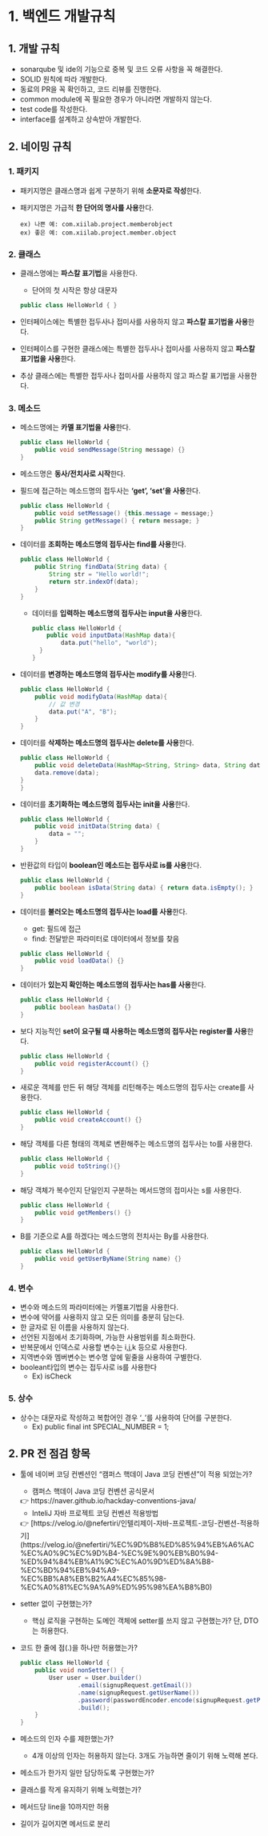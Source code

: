 # 1. 백엔드 개발규칙

## 1. 개발 규칙

- sonarqube 및 ide의 기능으로 중복 및 코드 오류 사항을 꼭 해결한다.
- SOLID 원칙에 따라 개발한다.
- 동료의 PR을 꼭 확인하고, 코드 리뷰를 진행한다.
- common module에 꼭 필요한 경우가 아니라면 개발하지 않는다.
- test code를 작성한다.
- interface를 설계하고 상속받아 개발한다.

## 2. 네이밍 규칙

### 1. 패키지

- 패키지명은 클래스명과 쉽게 구분하기 위해 **소문자로 작성**한다.
- 패키지명은 가급적 **한 단어의 명사를 사용**한다.

    ```
    ex) 나쁜 예: com.xiilab.project.memberobject
    ex) 좋은 예: com.xiilab.project.member.object
    ```

### 2. 클래스

- 클래스명에는 **파스칼 표기법**을 사용한다.
    - 단어의 첫 시작은 항상 대문자
    ```java
    public class HelloWorld { }
    ```

- 인터페이스에는 특별한 접두사나 접미사를 사용하지 않고 **파스칼 표기법을 사용**한다.
- 인터페이스를 구현한 클래스에는 특별한 접두사나 접미사를 사용하지 않고 **파스칼 표기법을 사용**한다.
- 추상 클래스에는 특별한 접두사나 접미사를 사용하지 않고 파스칼 표기법을 사용한다.

### 3. 메소드

- 메소드명에는 **카멜 표기법을 사용**한다.
    ```java
    public class HelloWorld { 
        public void sendMessage(String message) {}
    }
    ```
- 메소드명은 **동사/전치사로 시작**한다.
- 필드에 접근하는 메소드명의 접두사는 **‘get’, ‘set’을 사용**한다.

    ```java
    public class HelloWorld { 
        public void setMessage() {this.message = message;}
        public String getMessage() { return message; }
    }
    ```

- 데이터를 **조회하는 메소드명의 접두사는 find를 사용**한다.

    ```java
    public class HelloWorld {
        public String findData(String data) {
            String str = "Hello world!";
            return str.indexOf(data);
        }
    }
    ```

    - 데이터를 **입력하는 메소드명의 접두사는 input을 사용**한다.

        ```java
        public class HelloWorld {
            public void inputData(HashMap data){
                data.put("hello", "world");
          }
        }
        ```

- 데이터를 **변경하는 메소드명의 접두사는 modify를 사용**한다.

    ```java
    public class HelloWorld {
        public void modifyData(HashMap data){
            // 값 변경
            data.put("A", "B");
        }
    }
    ```

- 데이터를 **삭제하는 메소드명의 접두사는 delete를 사용**한다.

    ```java
    public class HelloWorld {
        public void deleteData(HashMap<String, String> data, String data){
        data.remove(data);
    }
    }
    ```

- 데이터를 **초기화하는 메소드명의 접두사는 init을 사용**한다.

    ```java
    public class HelloWorld {
        public void initData(String data) {
            data = "";
        }
    }
    ```

- 반환값의 타입이 **boolean인 메소드는 접두사로 is를 사용**한다.

    ```java
    public class HelloWorld {
        public boolean isData(String data) { return data.isEmpty(); }
    }
    ```

- 데이터를 **불러오는 메소드명의 접두사는 load를 사용**한다.
    - get: 필드에 접근
    - find: 전달받은 파라미터로 데이터에서 정보를 찾음

    ```java
    public class HelloWorld {
        public void loadData() {}
    }
    ```

- 데이터가 **있는지 확인하는 메소드명의 접두사는 has를 사용**한다.

    ```java
    public class HelloWorld {
        public boolean hasData() {}
    }
    ```

- 보다 지능적인 **set이 요구될 떄 사용하는 메소드명의 접두사는 register를 사용**한다.

    ```java
    public class HelloWorld {
        public void registerAccount() {}
    }
    ```

- 새로운 객체를 만든 뒤 해당 객체를 리턴해주는 메소드명의 접두사는 create를 사용한다.

    ```java
    public class HelloWorld {
        public void createAccount() {}
    }
    ```

- 해당 객체를 다른 형태의 객체로 변환해주는 메소드명의 접두사는 to를 사용한다.

    ```java
    public class HelloWorld {
        public void toString(){}
    }
    ```

- 해당 객체가 복수인지 단일인지 구분하는 메서드명의 접미사는 s를 사용한다.

    ```java
    public class HelloWorld {
        public void getMembers() {}
    }
    ```

- B를 기준으로 A를 하겠다는 메소드명의 전치사는 By를 사용한다.

    ```java
    public class HelloWorld {
        public void getUserByName(String name) {}
    }
    ```

### 4. 변수

- 변수와 메소드의 파라미터에는 카멜표기법을 사용한다.
- 변수에 약어를 사용하지 않고 모든 의미를 충분히 담는다.
- 한 글자로 된 이름을 사용하지 않는다.
- 선언된 지점에서 초기화하며, 가능한 사용범위를 최소화한다.
- 반복문에서 인덱스로 사용할 변수는 i,j,k 등으로 사용한다.
- 지역변수와 멤버변수는 변수명 앞에 밑줄을 사용하여 구별한다.
- boolean타입의 변수는 접두사로 is를 사용한다
    - Ex) isCheck

### 5. 상수

- 상수는 대문자로 작성하고 복합어인 경우 ‘_’를 사용하여 단어를 구분한다.
    - Ex) public final int SPECIAL_NUMBER = 1;

## 2. PR 전 점검 항목

- 툴에 네이버 코딩 컨벤션인 “캠퍼스 핵데이 Java 코딩 컨벤션”이 적용 되었는가?
    - 캠퍼스 핵데이 Java 코딩 컨벤션 공식문서

    <aside>
    👉 https://naver.github.io/hackday-conventions-java/

    </aside>

    - InteliJ 자바 프로젝트 코딩 컨벤션 적용방법

    <aside>
    👉 [https://velog.io/@nefertiri/인텔리제이-자바-프로젝트-코딩-컨벤션-적용하기](https://velog.io/@nefertiri/%EC%9D%B8%ED%85%94%EB%A6%AC%EC%A0%9C%EC%9D%B4-%EC%9E%90%EB%B0%94-%ED%94%84%EB%A1%9C%EC%A0%9D%ED%8A%B8-%EC%BD%94%EB%94%A9-%EC%BB%A8%EB%B2%A4%EC%85%98-%EC%A0%81%EC%9A%A9%ED%95%98%EA%B8%B0)

    </aside>

- setter 없이 구현했는가?
    - 핵심 로직을 구현하는 도메인 객체에 setter를 쓰지 않고 구현했는가? 단, DTO는 허용한다.
- 코드 한 줄에 점(.)을 하나만 허용했는가?

    ```java
    public class HelloWorld {
	    public void nonSetter() {
            User user = User.builder()
                    .email(signupRequest.getEmail())
                    .name(signupRequest.getUserName())
                    .password(passwordEncoder.encode(signupRequest.getPassword()))
                    .build();
        }
    }
    ```

- 메소드의 인자 수를 제한했는가?
    - 4개 이상의 인자는 허용하지 않는다. 3개도 가능하면 줄이기 위해 노력해 본다.
- 메소드가 한가지 일만 담당하도록 구현했는가?
- 클래스를 작게 유지하기 위해 노력했는가?
- 메서드당 line을 10까지만 허용
- 길이가 길어지면 메서드로 분리
